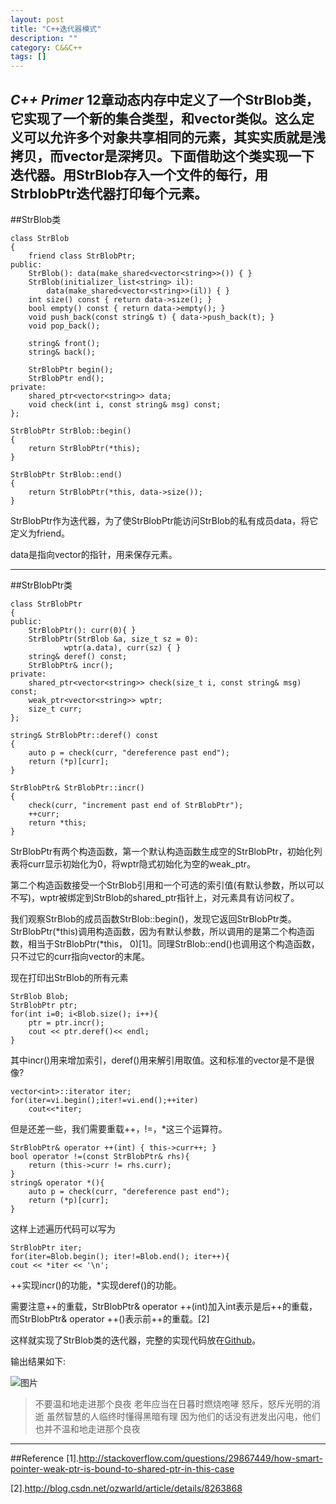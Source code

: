 ```yaml
---
layout: post
title: "C++迭代器模式"
description: ""
category: C&&C++
tags: []
---
```


_C++ Primer_ 12章动态内存中定义了一个StrBlob类，它实现了一个新的集合类型，和vector类似。这么定义可以允许多个对象共享相同的元素，其实实质就是浅拷贝，而vector是深拷贝。下面借助这个类实现一下迭代器。用StrBlob存入一个文件的每行，用StrblobPtr迭代器打印每个元素。
----------------------------------------

##StrBlob类

```
class StrBlob
{
    friend class StrBlobPtr;
public:
    StrBlob(): data(make_shared<vector<string>>()) { }
    StrBlob(initializer_list<string> il): 
        data(make_shared<vector<string>>(il)) { }
    int size() const { return data->size(); }
    bool empty() const { return data->empty(); }
    void push_back(const string& t) { data->push_back(t); }
    void pop_back();

    string& front();
    string& back();

    StrBlobPtr begin();
    StrBlobPtr end();
private:
    shared_ptr<vector<string>> data;
    void check(int i, const string& msg) const;
};

StrBlobPtr StrBlob::begin() 
{
    return StrBlobPtr(*this); 
}

StrBlobPtr StrBlob::end()
{
    return StrBlobPtr(*this, data->size()); 
}

```
StrBlobPtr作为迭代器，为了使StrBlobPtr能访问StrBlob的私有成员data，将它定义为friend。

data是指向vector<string>的指针，用来保存元素。

--------------------------------------------

##StrBlobPtr类

```
class StrBlobPtr
{
public:
    StrBlobPtr(): curr(0){ }
    StrBlobPtr(StrBlob &a, size_t sz = 0):
            wptr(a.data), curr(sz) { }
    string& deref() const;
    StrBlobPtr& incr();
private:
    shared_ptr<vector<string>> check(size_t i, const string& msg) const;
    weak_ptr<vector<string>> wptr;
    size_t curr;
};

string& StrBlobPtr::deref() const
{
    auto p = check(curr, "dereference past end");
    return (*p)[curr];
}

StrBlobPtr& StrBlobPtr::incr()
{
    check(curr, "increment past end of StrBlobPtr");
    ++curr;
    return *this;
}

```
StrBlobPtr有两个构造函数，第一个默认构造函数生成空的StrBlobPtr，初始化列表将curr显示初始化为0，将wptr隐式初始化为空的weak_ptr。

第二个构造函数接受一个StrBlob引用和一个可选的索引值(有默认参数，所以可以不写)，wptr被绑定到StrBlob的shared_ptr指针上，对元素具有访问权了。

我们观察StrBlob的成员函数StrBlob::begin()，发现它返回StrBlobPtr类。StrBlobPtr(*this)调用构造函数，因为有默认参数，所以调用的是第二个构造函数，相当于StrBlobPtr(*this， 0)[1]。同理StrBlob::end()也调用这个构造函数，只不过它的curr指向vector的末尾。

现在打印出StrBlob的所有元素

```
StrBlob Blob;
StrBlobPtr ptr;
for(int i=0; i<Blob.size(); i++){
	ptr = ptr.incr();
	cout << ptr.deref()<< endl;
}
```

其中incr()用来增加索引，deref()用来解引用取值。这和标准的vector是不是很像?

```
vector<int>::iterator iter;
for(iter=vi.begin();iter!=vi.end();++iter)
    cout<<*iter;   
```
但是还差一些，我们需要重载++，!=，*这三个运算符。

```
StrBlobPtr& operator ++(int) { this->curr++; }
bool operator !=(const StrBlobPtr& rhs){
    return (this->curr != rhs.curr);
}
string& operator *(){
    auto p = check(curr, "dereference past end");
    return (*p)[curr];
}
```

这样上述遍历代码可以写为

```
StrBlobPtr iter;
for(iter=Blob.begin(); iter!=Blob.end(); iter++){
cout << *iter << '\n';
```

++实现incr()的功能，*实现deref()的功能。

需要注意++的重载，StrBlobPtr& operator ++(int)加入int表示是后++的重载，而StrBlobPtr& operator ++()表示前++的重载。[2]

这样就实现了StrBlob类的迭代器，完整的实现代码放在[Github](https://github.com/Huangtuzhi/CppPrimer/blob/master/ch12/ex12_20.cpp)。

输出结果如下:

![图片](/assets/images/iteratorpattern1。png)

> 不要温和地走进那个良夜
老年应当在日暮时燃烧咆哮
怒斥，怒斥光明的消逝
虽然智慧的人临终时懂得黑暗有理
因为他们的话没有迸发出闪电，他们
也并不温和地走进那个良夜


--------------------------------------

##Reference
[1].http://stackoverflow.com/questions/29867449/how-smart-pointer-weak-ptr-is-bound-to-shared-ptr-in-this-case

[2].http://blog.csdn.net/ozwarld/article/details/8263868